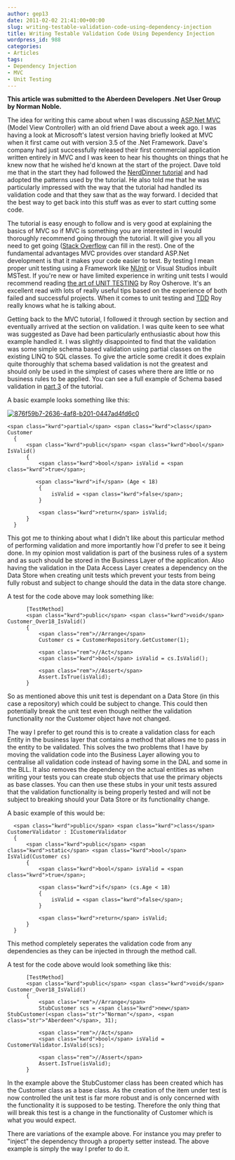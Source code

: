 ```yaml
---
author: gep13
date: 2011-02-02 21:41:00+00:00
slug: writing-testable-validation-code-using-dependency-injection
title: Writing Testable Validation Code Using Dependency Injection
wordpress_id: 988
categories:
- Articles
tags:
- Dependency Injection
- MVC
- Unit Testing
---
```


**This article was submitted to the Aberdeen Developers .Net User Group by Norman Noble.**

The idea for writing this came about when I was discussing [ASP.Net MVC](http://www.asp.net/mvc) (Model View Controller) with an old friend Dave about a week ago. I was having a look at Microsoft's latest version having briefly looked at MVC when it first came out with version 3.5 of the .Net Framework. Dave's company had just successfully released their first commercial application written entirely in MVC and I was keen to hear his thoughts on things that he knew now that he wished he'd known at the start of the project. Dave told me that in the start they had followed the [NerdDinner tutorial](http://nerddinnerbook.s3.amazonaws.com/Intro.htm) and had adopted the patterns used by the tutorial. He also told me that he was particularly impressed with the way that the tutorial had handled its validation code and that they saw that as the way forward. I decided that the best way to get back into this stuff was as ever to start cutting some code.

The tutorial is easy enough to follow and is very good at explaining the basics of MVC so if MVC is something you are interested in I would thoroughly recommend going through the tutorial. It will give you all you need to get going ([Stack Overflow](http://stackoverflow.com/) can fill in the rest). One of the fundamental advantages MVC provides over standard ASP.Net development is that it makes your code easier to test. By testing I mean proper unit testing using a Framework like [NUnit](http://www.nunit.org/) or Visual Studios inbuilt MSTest. If you're new or have limited experience in writing unit tests I would recommend reading [the art of UNIT TESTING](http://artofunittesting.com/) by Roy Osherove. It's an excellent read with lots of really useful tips based on the experience of both failed and successful projects. When it comes to unit testing and [TDD](http://en.wikipedia.org/wiki/Test-driven_development) Roy really knows what he is talking about.

Getting back to the MVC tutorial, I followed it through section by section and eventually arrived at the section on validation. I was quite keen to see what was suggested as Dave had been particularly enthusiastic about how this example handled it. I was slightly disappointed to find that the validation was some simple schema based validation using partial classes on the existing LINQ to SQL classes. To give the article some credit it does explain quite thoroughly that schema based validation is not the greatest and should only be used in the simplest of cases where there are little or no business rules to be applied. You can see a full example of Schema based validation in [part 3](http://nerddinnerbook.s3.amazonaws.com/Part3.htm) of the tutorial.

A basic example looks something like this:

[![876f59b7-2636-4af8-b201-0447ad4fd6c0](http://www.aberdeendevelopers.co.uk/wp-content/uploads/876f59b7-2636-4af8-b201-0447ad4fd6c0_thumb.png)](http://www.aberdeendevelopers.co.uk/wp-content/uploads/876f59b7-2636-4af8-b201-0447ad4fd6c0.png)


    <span class="kwrd">partial</span> <span class="kwrd">class</span> Customer
      {
          <span class="kwrd">public</span> <span class="kwrd">bool</span> IsValid()
          {
              <span class="kwrd">bool</span> isValid = <span class="kwrd">true</span>;

             <span class="kwrd">if</span> (Age < 18)
              {
                  isValid = <span class="kwrd">false</span>;
              }

              <span class="kwrd">return</span> isValid;
          }
      }


This got me to thinking about what I didn't like about this particular method of performing validation and more importantly how I'd prefer to see it being done. In my opinion most validation is part of the business rules of a system and as such should be stored in the Business Layer of the application. Also having the validation in the Data Access Layer creates a dependency on the Data Store when creating unit tests which prevent your tests from being fully robust and subject to change should the data in the data store change.

A test for the code above may look something like:


          [TestMethod]
          <span class="kwrd">public</span> <span class="kwrd">void</span> Customer_Over18_IsValid()
          {
              <span class="rem">//Arrange</span>
              Customer cs = CustomerRepository.GetCustomer(1);

              <span class="rem">//Act</span>
              <span class="kwrd">bool</span> isValid = cs.IsValid();

              <span class="rem">//Assert</span>
              Assert.IsTrue(isValid);
          }


So as mentioned above this unit test is dependant on a Data Store (in this case a repository) which could be subject to change. This could then potentially break the unit test even though neither the validation functionality nor the Customer object have not changed.

The way I prefer to get round this is to create a validation class for each Entity in the business layer that contains a method that allows me to pass in the entity to be validated. This solves the two problems that I have by moving the validation code into the Business Layer allowing you to centralise all validation code instead of having some in the DAL and some in the BLL. It also removes the dependency on the actual entities as when writing your tests you can create stub objects that use the primary objects as base classes. You can then use these stubs in your unit tests assured that the validation functionality is being properly tested and will not be subject to breaking should your Data Store or its functionality change.

A basic example of this would be:


      <span class="kwrd">public</span> <span class="kwrd">class</span> CustomerValidator : ICustomerValidator
      {
          <span class="kwrd">public</span> <span class="kwrd">static</span> <span class="kwrd">bool</span> IsValid(Customer cs)
          {
              <span class="kwrd">bool</span> isValid = <span class="kwrd">true</span>;

              <span class="kwrd">if</span> (cs.Age < 18)
              {
                  isValid = <span class="kwrd">false</span>;
              }

              <span class="kwrd">return</span> isValid;
          }
      }


This method completely seperates the validation code from any dependencies as they can be injected in through the method call.

A test for the code above would look something like this:


          [TestMethod]
          <span class="kwrd">public</span> <span class="kwrd">void</span> Customer_Over18_IsValid()
          {
              <span class="rem">//Arrange</span>
              StubCustomer scs = <span class="kwrd">new</span> StubCustomer(<span class="str">"Norman"</span>, <span class="str">"Aberdeen"</span>, 31);

              <span class="rem">//Act</span>
              <span class="kwrd">bool</span> isValid = CustomerValidator.IsValid(scs);

              <span class="rem">//Assert</span>
              Assert.IsTrue(isValid);
          }


In the example above the StubCustomer class has been created which has the Customer class as a base class. As the creation of the item under test is now controlled the unit test is far more robust and is only concerned with the functionality it is supposed to be testing. Therefore the only thing that will break this test is a change in the functionality of Customer which is what you would expect.

There are variations of the example above. For instance you may prefer to "inject" the dependency through a property setter instead. The above example is simply the way I prefer to do it.
